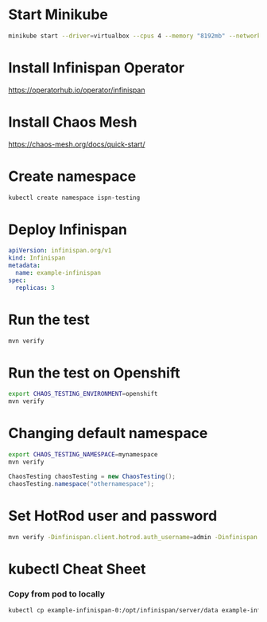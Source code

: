 # Start Minikube
```bash
minikube start --driver=virtualbox --cpus 4 --memory "8192mb" --network-plugin=cni
```

# Install Infinispan Operator
https://operatorhub.io/operator/infinispan

# Install Chaos Mesh
https://chaos-mesh.org/docs/quick-start/

# Create namespace
```bash
kubectl create namespace ispn-testing
```

# Deploy Infinispan
```yaml
apiVersion: infinispan.org/v1
kind: Infinispan
metadata:
  name: example-infinispan
spec:
  replicas: 3
```

# Run the test
```bash
mvn verify
```

# Run the test on Openshift
```bash
export CHAOS_TESTING_ENVIRONMENT=openshift
mvn verify
```

# Changing default namespace
```bash
export CHAOS_TESTING_NAMESPACE=mynamespace
mvn verify
```
```java
ChaosTesting chaosTesting = new ChaosTesting();
chaosTesting.namespace("othernamespace");
```

# Set HotRod user and password
```bash
mvn verify -Dinfinispan.client.hotrod.auth_username=admin -Dinfinispan.client.hotrod.auth_password=password
```

# kubectl Cheat Sheet
### Copy from pod to locally
```bash
kubectl cp example-infinispan-0:/opt/infinispan/server/data example-infinispan-0
```